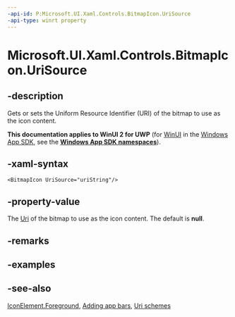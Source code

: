 ```yaml
---
-api-id: P:Microsoft.UI.Xaml.Controls.BitmapIcon.UriSource
-api-type: winrt property
---
```


<!-- Property syntax
public Windows.Foundation.Uri UriSource { get;  set; }
-->

# Microsoft.UI.Xaml.Controls.BitmapIcon.UriSource

## -description
Gets or sets the Uniform Resource Identifier (URI) of the bitmap to use as the icon content.

**This documentation applies to WinUI 2 for UWP** (for [WinUI](/windows/apps/winui/winui3/) in the [Windows App SDK](/windows/apps/windows-app-sdk/), see the **[Windows App SDK namespaces](/windows/windows-app-sdk/api/winrt/)**).

## -xaml-syntax
```xaml
<BitmapIcon UriSource="uriString"/>
```


## -property-value
The [Uri](/uwp/api/windows.foundation.uri) of the bitmap to use as the icon content. The default is **null**.

## -remarks

## -examples

## -see-also
[IconElement.Foreground](iconelement_foreground.md), [Adding app bars](/previous-versions/windows/apps/hh781230(v=win.10)), [Uri schemes](/previous-versions/windows/apps/jj655406(v=win.10))
